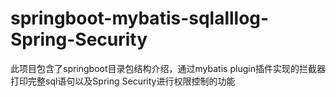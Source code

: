 # springboot-mybatis-sqlalllog-Spring-Security
此项目包含了springboot目录包结构介绍，通过mybatis plugin插件实现的拦截器打印完整sql语句以及Spring Security进行权限控制的功能
